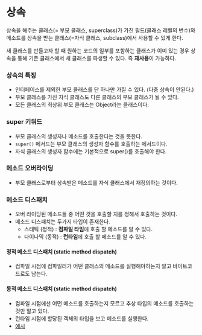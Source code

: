 # 상속

상속을 해주는 클래스(= 부모 클래스, superclass)가 가진 필드(클래스 레벨의 변수)와 메소드를 상속을 받는 클래스(=자식 클래스, subclass)에서 사용할 수 있게 한다.

새 클래스를 만들고자 할 때 원하는 코드의 일부를 포함하는 클래스가 이미 있는 경우 상속을 통해 기존 클래스에서 새 클래스를 파생할 수 있다. 즉 **재사용**이 가능하다.

### 상속의 특징

- 인터페이스를 제외한 부모 클래스를 단 하나만 가질 수 있다. (다중 상속이 안된다.)
- 부모 클래스를 가진 자식 클래스도 다른 클래스의 부모 클래스가 될 수 있다.
- 모든 클래스의 최상위 부모 클래스는 Object라는 클래스이다.

### super 키워드

- 부모 클래스의 생성자나 메소드를 호출한다는 것을 뜻한다.
- `super()` 메서드는 부모 클래스의 생성자 함수를 호출하는 메서드이다.
- 자식 클래스의 생성자 함수에는 기본적으로 super()를 호출해야 한다.

### 메소드 오버라이딩

- 부모 클래스로부터 상속받은 메소드를 자식 클래스에서 재정의하는 것이다. 

### 메소드 디스패치
- 오버 라이딩된 메소드들 중 어떤 것을 호출할 지를 정해서 호출하는 것이다.
- 메소드 디스패치는 두가지 타입이 존재한다.
  - 스태틱 (정적) : **컴파일 타임**에 호출 할 메소드를 알 수 있다.
  - 다이나믹 (동적) : **런타임**에 호출 할 메소드를 알 수 있다.

#### 정적 메소드 디스패치 (static method dispatch)

- 컴파일 시점에 컴파일러가 어떤 클래스의 메소드를 실행해야하는지 알고 바이트코드로도 남는다.

#### 동적 메소드 디스패치 (static method dispatch)

- 컴파일 시점에선 어떤 메소드를 호출하는지 모르고 추상 타입의 메소드를 호출하는것만 알고 있다.
- 런타임 시점에 할당된 객체의 타입을 보고 메소드를 실행한다.
- <a href = "https://riptutorial.com/java/example/28573/dynamic-method-dispatch---example-code">예시</a>